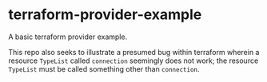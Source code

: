 # terraform-provider-example

A basic terraform provider example.

This repo also seeks to illustrate a presumed bug within terraform
wherein a resource `TypeList` called `connection` seemingly does not work;
the resource `TypeList` must be called something other than `connection`.
